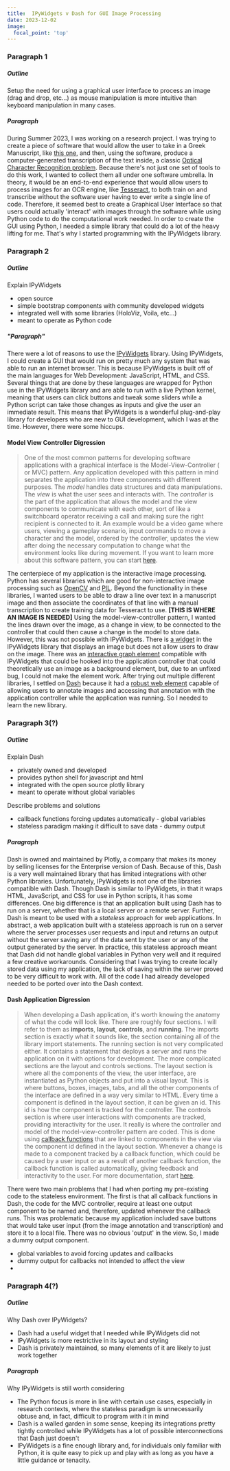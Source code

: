 ```yaml
---
title:  IPyWidgets v Dash for GUI Image Processing
date: 2023-12-02
image:
  focal_point: 'top'
---
```


### Paragraph 1

##### Outline

Setup the need for using a graphical user interface to process an image (drag and drop, etc...) as mouse manipulation is more intuitive than keyboard manipulation in many cases.

##### Paragraph

During Summer 2023, I was working on a research project. I was trying to create a piece of software that would allow the user to take in a Greek Manuscript, like [this one](https://digital.bodleian.ox.ac.uk/objects/403c2c20-5072-4ad2-831d-a43edbdfcf47/surfaces/ec0c1ff3-8d5a-4d55-bcc5-5a02963adc34/), and then, using the software, produce a computer-generated transcription of the text inside, a classic [Optical Character Recognition problem](https://en.wikipedia.org/wiki/Optical_character_recognition). Because there's not just one set of tools to do this work, I wanted to collect them all under one software umbrella. In theory, it would be an end-to-end experience that would allow users to process images for an OCR engine, like [Tesseract](https://en.wikipedia.org/wiki/Tesseract_(software)), to both train on and transcribe without the software user having to ever write a single line of code. Therefore, it seemed best to create a Graphical User Interface so that users could actually 'interact' with images through the software while using Python code to do the computational work needed. In order to create the GUI using Python, I needed a simple library that could do a lot of the heavy lifting for me. That's why I started programming with the IPyWidgets library.

### Paragraph 2

##### Outline

Explain IPyWidgets

- open source
- simple bootstrap components with community developed widgets
- integrated well with some libraries (HoloViz, Voila, etc...)
- meant to operate as Python code

##### "Paragraph"

There were a lot of reasons to use the [IPyWidgets](https://ipywidgets.readthedocs.io/en/stable/) library. Using IPyWidgets, I could create a GUI that would run on pretty much any system that was able to run an internet browser. This is because IPyWidgets is built off of the main languages for Web Development: JavaScript, HTML, and CSS. Several things that are done by these languages are wrapped for Python use in the IPyWidgets library and are able to run with a live Python kernel, meaning that users can click buttons and tweak some sliders while a Python script can take those changes as inputs and give the user an immediate result. This means that IPyWidgets is a wonderful plug-and-play library for developers who are new to GUI development, which I was at the time. However, there were some hiccups.

#### Model View Controller Digression

> One of the most common patterns for developing software applications with a graphical interface is the Model-View-Controller ( or MVC) pattern. Any application developed with this pattern in mind separates the application into three components with different purposes. The *model* handles data structures and data manipulations. The *view* is what the user sees and interacts with. The *controller* is the part of the application that allows the model and the view components to communicate with each other, sort of like a switchboard operator receiving a call and making sure the right recipient is connected to it. An example would be a video game where users, viewing a gameplay scenario, input commands to move a character and the model, ordered by the controller, updates the view after doing the necessary computation to change what the environment looks like during movement. If you want to learn more about this software pattern, you can start [here](https://en.wikipedia.org/wiki/Model%E2%80%93view%E2%80%93controller).

The centerpiece of my application is the interactive image processing. Python has several libraries which are good for non-interactive image processing such as [OpenCV](https://opencv.org/) and [PIL](https://pillow.readthedocs.io/en/stable/). Beyond the functionality in these libraries, I wanted users to be able to draw a line over text in a manuscript image and then associate the coordinates of that line with a manual transcription to create training data for Tesseract to use. **[THIS IS WHERE AN IMAGE IS NEEDED]** Using the model-view-controller pattern, I wanted the lines drawn over the image, as a change in view, to be connected to the controller that could then cause a change in the model to store data. However, this was not possible with IPyWidgets. There is [a widget](https://ipywidgets.readthedocs.io/en/stable/examples/Widget%20List.html#image) in the IPyWidgets library that displays an image but does not allow users to draw on the image. There was an [interactive graph element](https://holoviews.org/reference/streams/bokeh/BoxEdit.html) compatible with IPyWidgets that could be hooked into the application controller that could theoretically use an image as a background element, but, due to an unfixed bug, I could not make the element work. After trying out multiple different libraries, I settled on [Dash](https://dash.plotly.com/) because it had a [robust web element](https://dash.plotly.com/annotations) capable of allowing users to annotate images and accessing that annotation with the application controller while the application was running. So I needed to learn the new library.

### Paragraph 3(?)

##### Outline

Explain Dash

- privately owned and developed
- provides python shell for javascript and html
- integrated with the open source plotly library
- meant to operate without global variables

Describe problems and solutions

- callback functions forcing updates automatically - global variables
- stateless paradigm making it difficult to save data - dummy output

##### Paragraph

Dash is owned and maintained by Plotly, a company that makes its money by selling licenses for the Enterprise version of Dash. Because of this, Dash is a very well maintained library that has limited integrations with other Python libraries. Unfortunately, IPyWidgets is not one of the libraries compatible with Dash. Though Dash is similar to IPyWidgets, in that it wraps HTML, JavaScript, and CSS for use in Python scripts, it has some differences. One big difference is that an application built using Dash has to run on a server, whether that is a local server or a remote server. Further, Dash is meant to be used with a *stateless* approach for web applications. In abstract, a web application built with a stateless approach is run on a server where the server processes user requests and input and returns an output without the server saving any of the data sent by the user or any of the output generated by the server. In practice, this stateless approach meant that Dash did not handle global variables in Python very well and it required a few creative workarounds. Considering that I was trying to create locally stored data using my application, the lack of saving within the server proved to be very difficult to work with. All of the code I had already developed needed to be ported over into the Dash context.

#### Dash Application Digression

> When developing a Dash application, it's worth knowing the anatomy of what the code will look like. There are roughly four sections. I will refer to them as **imports**, **layout**, **controls**, and **running**. The imports section is exactly what it sounds like, the section containing all of the library import statements. The running section is not very complicated either. It contains a statement that deploys a server and runs the application on it with options for development. The more complicated sections are the layout and controls sections. The layout section is where all the components of the view, the user interface, are instantiated as Python objects and put into a visual layout. This is where buttons, boxes, images, tabs, and all the other components of the interface are defined in a way very similar to HTML. Every time a component is defined in the layout section, it can be given an id. This id is how the component is tracked for the controller. The controls section is where user interactions with components are tracked, providing interactivity for the user. It really is where the controller and model of the model-view-controller pattern are coded. This is done using [callback functions](https://en.wikipedia.org/wiki/Callback_(computer_programming)) that are linked to components in the view via the component id defined in the layout section. Whenever a change is made to a component tracked by a callback function, which could be caused by a user input or as a result of another callback function, the callback function is called automatically, giving feedback and interactivity to the user. For more documentation, start [here](https://dash.plotly.com/minimal-app).

There were two main problems that I had when porting my pre-existing code to the stateless environment. The first is that all callback functions in Dash, the code for the MVC controller, require at least one output component to be named and, therefore, updated whenever the callback runs. This was problematic because my application included save buttons that would take user input (from the image annotation and transcription) and store it to a local file. There was no obvious 'output' in the view. So, I made a dummy output component. 

- global variables to avoid forcing updates and callbacks
- dummy output for callbacks not intended to affect the view
- 

### Paragraph 4(?)

##### Outline

Why Dash over IPyWidgets?

- Dash had a useful widget that I needed while IPyWidgets did not
- IPyWidgets is more restrictive in its layout and styling
- Dash is privately maintained, so many elements of it are likely to just work together

##### Paragraph

Why IPyWidgets is still worth considering

- The Python focus is more in line with certain use cases, especially in research contexts, where the stateless paradigm is unnecessarily obtuse and, in fact, difficult to program with it in mind
- Dash is a walled garden in some sense, keeping its integrations pretty tightly controlled while IPyWidgets has a lot of possible interconnections that Dash just doesn't
- IPyWidgets is a fine enough library and, for individuals only familiar with Python, it is quite easy to pick up and play with as long as you have a little guidance or tenacity.

